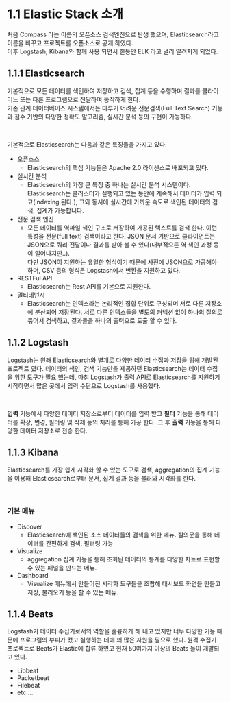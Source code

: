 # 1.1 Elastic Stack 소개
처음 Compass 라는 이름의 오픈소스 검색엔진으로 탄생 했으며, Elasticsearch라고 이름을 바꾸고 프로젝트를 오픈소스로 공개 하였다.<br>
이후 Logstash, Kibana와 함께 사용 되면서 한동안 ELK 라고 널리 알려지게 되었다.

## 1.1.1 Elasticsearch
기본적으로 모든 데이터를 색인하여 저장하고 검색, 집계 등을 수행하며 결과를 클라이어느 또는 다른 프로그램으로 전달하여 동작하게 한다. <br>
기존 관계 데이터베이스 시스템에서는 다루기 어려운 전문검색(Full Text Search) 기능과 점수 기반의 다양한 정확도 알고리즘, 실시간 분석 등의 구현이 가능하다. 

<br>

기본적으로 Elasticsearch는 다음과 같은 특징들을 가지고 있다.
- 오픈소스
    - Elasticsearch의 핵심 기능들은 Apache 2.0 라이센스로 배포되고 있다.
- 실시간 분석
    - Elasticsearch의 가장 큰 특징 중 하나는 실시간 분석 시스템이다. Elasticsearch는 클러스터가 실행되고 있는 동안에 계속해서 데이터가 입력 되고(indexing 된다.), 그와 동시에 실시간에 가까운 속도로 색인된 데이터의 검색, 집계가 가능합니다.
- 전문 검색 엔진
    - 모든 데이터를 역파일 색인 구조로 저장하여 가공된 텍스트를 검색 한다. 이런 특성을 전문(full text) 검색이라고 한다. JSON 문서 기반으로 클라이언트는 JSON으로 쿼리 전달이나 결과를 받아 볼 수 있다(내부적으론 역 색인 과정 등이 일어나지만..).<br>
    다만 JSON이 지원하는 유일한 형식이기 때문에 사전에 JSON으로 가공해야 하며, CSV 등의 형식은 Logstash에서 변환을 지원하고 있다.
- RESTFul API
    - Elasticsearch는 Rest API를 기본으로 지원한다.
- 멀티테넌시
    - Elasticsearch는 인덱스라는 논리적인 집합 단위로 구성되며 서로 다른 저장소에 분산되어 저장된다. 서로 다른 인덱스들을 별도의 커넥션 없이 하나의 질의로 묶어서 검색하고, 결과들을 하나의 출력으로 도출 할 수 있다.

## 1.1.2 Logstash
Logstash는 원래 Elasticsearch와 별개로 다양한 데이터 수집과 저장을 위해 개발된 프로젝트 였다. 데이터의 색인, 검색 기능만을 제공하던 Elasticsearch는 데이터 수집을 위한 도구가 필요 했는데, 마침 Logstash가 출력 API로 Elasticsearch를 지원하기 시작하면서 많은 곳에서 입력 수단으로 Logstash를 사용했다.

<br>

**입력** 기능에서 다양한 데이터 저장소로부터 데이터를 입력 받고 **필터** 기능을 통해 데이터를 확장, 변경, 필터링 및 삭제 등의 처리를 통해 가공 한다. 그 후 **출력** 기능을 통해 다양한 데이터 저장소로 전송 한다.

## 1.1.3 Kibana
Elasticsearch를 가장 쉽게 시각화 할 수 있는 도구로 검색, aggregation의 집계 기능을 이용해 Elasticsearch로부터 문서, 집계 결과 등을 불러와 시각화를 한다.

<br>

### 기본 메뉴
- Discover
    - Elasticsearch에 색인된 소스 데이터들의 검색을 위한 메뉴. 질의문을 통해 데이터를 간편하게 검색, 필터링 가능
- Visualize
    - aggregation 집계 기능을 통해 조회된 데이터의 통계를 다양한 차트로 표현할 수 있는 패널을 만드는 메뉴.
- Dashboard
    - Visualize 메뉴에서 만들어진 시각화 도구들을 조합해 대시보드 화면을 만들고 저장, 불러오기 등을 할 수 있는 메뉴.

## 1.1.4 Beats
Logstash가 데이터 수집기로서의 역할을 훌륭하게 해 내고 있지만 너무 다양한 기능 때문에 프로그램의 부피가 컸고 실행하는 데에 꽤 많은 자원을 필요로 했다. 원격 수집기 프로젝트로 Beats가 Elastic에 합류 하였고 현재 50여가지 이상의 Beats 들이 개발되고 있다.

- Libbeat
- Packetbeat
- Filebeat
- etc ...